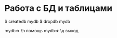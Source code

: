 # Работа с БД и таблицами

$ createdb mydb
$ dropdb mydb

mydb=> \h           помощь
mydb=> \q           выход